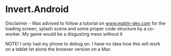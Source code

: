 # Invert.Android

Disclaimer - Was advised to follow a tutorial on www.matim-dev.com for the loading screen, splash scene and some proper code structure by a co-worker. My game would be a disgusting mess without it

NOTE! I only had my phone to debug on. I have no idea how this will work on a tablet let alone the browser version on a Mac
